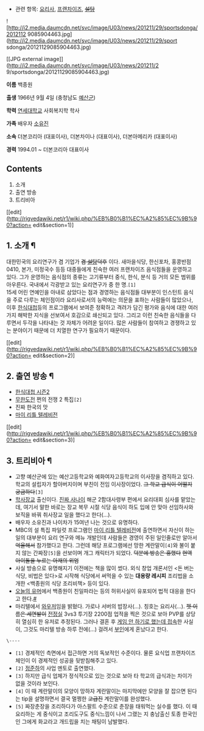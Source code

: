   * 관련 항목: [요리사](%EC%9A%94%EB%A6%AC%EC%82%AC.md), [프랜차이즈](%ED%94%84%EB%9E%9C%EC%B0%A8%EC%9D%B4%EC%A6%88.md), <del>[설탕](%EC%84%A4%ED%83%95.md)</del>  

![http://i2.media.daumcdn.net/svc/image/U03/news/201211/29/sportsdonga/2012112
9085904463.jpg](http://i2.media.daumcdn.net/svc/image/U03/news/201211/29/sport
sdonga/20121129085904463.jpg)

[[JPG external image]](http://i2.media.daumcdn.net/svc/image/U03/news/201211/2
9/sportsdonga/20121129085904463.jpg)

**이름**
백종원

**출생**
1966년 9월 4일 (충청남도 [예산군](%EC%98%88%EC%82%B0%EA%B5%B0.md))

**학력**
[연세대학교](%EC%97%B0%EC%84%B8%EB%8C%80%ED%95%99%EA%B5%90.md) 사회복지학 학사

**가족**
배우자 [소유진](%EC%86%8C%EC%9C%A0%EC%A7%84.md)

**소속**
더본코리아 (대표이사), 더본차이나 (대표이사), 더본아메리카 (대표이사)

**경력**
1994.01 ~ 더본코리아 대표이사

  

## Contents

    

1. 소개 
2. 출연 방송 
3. 트리비아 

[[edit](http://rigvedawiki.net/r1/wiki.php/%EB%B0%B1%EC%A2%85%EC%9B%90?action=
edit&section=1)]

## 1. 소개 ¶

대한민국의 요리연구가 겸 기업가 <del>겸 [설탕](%EC%84%A4%ED%83%95.md)덕후</del> 이다. 새마을식당,
한신포차, 홍콩반점0410, 본가, 미정국수 등등 대중들에게 친숙한 여러 프랜차이즈 음식점들을 운영하고 있다. 그가 운영하는 음식점의 종류는
고기류부터 중식, 한식, 분식 등 거의 모든 범위를 아우른다. 국내에서 각광받고 있는 요리연구가 중 한 명.`[1]`  
15세 어린 연예인을 아내로 삼았다는 점과 경영하는 음식점들 대부분이 인스턴트 음식을 주로 다루는 체인점이라 요리사로서의 능력에는 의문을
표하는 사람들이 많았으나, 이후 [한식대첩](%ED%95%9C%EC%8B%9D%EB%8C%80%EC%B2%A9.md)등의 프로그램에서
보여준 정확하고 격려가 담긴 평가와 음식에 대한 여러가지 해박한 지식을 선보여서 호감으로 쇄신되고 있다. 그리고 이런 친숙한 음식들을
다루면서 두각을 나타내는 것 자체가 어려운 일이다. 많은 사람들이 참여하고 경쟁하고 있는 분야이기 때문에 더 치열한 연구가 필요하기
때문이다.

  

[[edit](http://rigvedawiki.net/r1/wiki.php/%EB%B0%B1%EC%A2%85%EC%9B%90?action=
edit&section=2)]

## 2. 출연 방송 ¶

  * [한식대첩 시즌2](%ED%95%9C%EC%8B%9D%EB%8C%80%EC%B2%A9%20%EC%8B%9C%EC%A6%8C2.md)
  * [무한도전](%EB%AC%B4%ED%95%9C%EB%8F%84%EC%A0%84.md) 쩐의 전쟁 2 특집`[2]`
  * 진짜 한국의 맛
  * [마이 리틀 텔레비전](%EB%A7%88%EC%9D%B4%20%EB%A6%AC%ED%8B%80%20%ED%85%94%EB%A0%88%EB%B9%84%EC%A0%84.md)  

[[edit](http://rigvedawiki.net/r1/wiki.php/%EB%B0%B1%EC%A2%85%EC%9B%90?action=
edit&section=3)]

## 3. 트리비아 ¶

  * 고향 예산군에 있는 예산고등학교와 예화여자고등학교의 이사장을 겸직하고 있다. 학교의 설립자가 할아버지이며 부친이 전임 이사장이었다. <del>그 학교 급식이 어떨지 궁금하다</del>`[3]`
  * [학사장교](%ED%95%99%EC%82%AC%EC%9E%A5%EA%B5%90.md) 출신이다. [진짜 사나이](%EC%A7%84%EC%A7%9C%20%EC%82%AC%EB%82%98%EC%9D%B4.md) 해군 2함대사령부 편에서 요리대회 심사를 맡았는데, 여기서 말한 바로는 장교 복무 시절 식당 음식이 하도 입에 안 맞아 선임하사와 보직을 바꿔 취사장교 일을 했다고 한다(...).
  * 배우자 소유진과 나이차가 15여년 나는 것으로 유명하다.
  * MBC의 설 특집 파일럿 프로그램인 [마이 리틀 텔레비전](%EB%A7%88%EC%9D%B4%20%EB%A6%AC%ED%8B%80%20%ED%85%94%EB%A0%88%EB%B9%84%EC%A0%84.md)에 출연하면서 자신이 하는 일의 대부분이 요리 연구와 메뉴 개발인데 사람들은 경영이 주된 일인줄로만 알아서 <del>억울해서</del> 참가했다고 한다. 그런데 해당 프로그램에선 망한 계란말이`[4]`와 불이 붙지 않는 간짜장`[5]`을 선보이며 개그 캐릭터가 되었다. <del>덕분에 방송은 흥했다</del> <del>현역 아이돌을 누르는 아재의 위엄</del>
  * 사실 방송으로 유명해지기 이전에는 책을 많이 썼다. 외식 창업 개론서인 <돈 버는 식당, 비법은 있다>로 시작해 식당에서 써먹을 수 있는 **대용량 레시피** 조리법을 소개한 <백종원의 식당 조리비책> 등이 있다.
  * [오늘의 유머](%ED%95%9C%20%EC%BB%A4%EB%AE%A4%EB%8B%88%ED%8B%B0%20%EC%82%AC%EC%9D%B4%ED%8A%B8.md)에서 백종원이 친일파라는 등의 허위사실이 유포되어 법적 대응을 한다고 한다.[#](http://news.donga.com/DKBNEWS/3/all/20150310/70048436/3)
  * 마리텔에서 [와우저](%EC%99%80%EC%9A%B0%EC%A0%80.md)임을 밝혔다. 가로나 서버의 밥장사(...). 칭호는 요리사(...). <del>펫 이름은 세면발이</del> [전정실](http://kr.battle.net/wow/ko/character/%EA%B0%80%EB%A1%9C%EB%82%98/%EB%B0%A5%EC%9E%A5%EC%82%AC/advanced) 3vs3 투기장 2200점 업적을 찍은 것으로 보아 PVP를 상당히 열심히 한 유저로 추정된다. 그러나 결혼 후 [게임 안 하기로 했는데 접속](%EB%AA%B0%EC%BB%B4.md)한 사실이, 그것도 마리텔 방송 하루 전에(...) 걸려서 [부인](%EC%86%8C%EC%9C%A0%EC%A7%84.md)에게 혼났다고 한다.

`\----`

  * `[1]` 경제적인 측면에서 접근하면 거의 독보적인 수준이다. 물론 요식업 프랜차이즈 체인이 이 경제적인 성공을 뒷받침해주고 있다.
  * `[2]` [정준하](%EC%A0%95%EC%A4%80%ED%95%98.md)의 사업 멘토로 출연했다.
  * `[3]` 하지만 급식 업체가 정식적으로 있는 것으로 보아 타 학교의 급식과는 차이가 없을 것이라 보인다.
  * `[4]` 이 때 계란말이의 모양이 망하자 계란말이는 마지막에만 모양을 잘 잡으면 된다는 tip을 설명하면서 결국 멀쩡한 <del>고급진</del> 계란말이를 완성했다.
  * `[5]` 짜장춘장을 조리하다가 아스팔트 수준으로 춘장을 태워먹는 실수를 했다. 이 때 요리하는 게 중식이고 조리도구도 중식느낌이 나서 그랬는 지 충남출신 토종 한국인인 그에게 화교라고 개드립을 치는 채팅이 남발했다.

